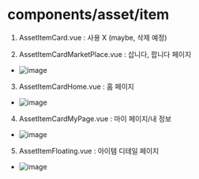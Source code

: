 # components/asset/item

1. AssetItemCard.vue : 사용 X (maybe, 삭제 예정)

2. AssetItemCardMarketPlace.vue : 삽니다, 팝니다 페이지

- ![image](https://user-images.githubusercontent.com/78536273/118064971-0ea58080-b3d7-11eb-9eb3-b860e0978091.png)

3. AssetItemCardHome.vue : 홈 페이지

- ![image](https://user-images.githubusercontent.com/78536273/118064935-fdf50a80-b3d6-11eb-9236-90da753fb482.png)

4. AssetItemCardMyPage.vue : 마이 페이지/내 정보

- ![image](https://user-images.githubusercontent.com/78536273/118065186-85db1480-b3d7-11eb-84bc-481084cc1e03.png)

5. AssetItemFloating.vue : 아이템 디테일 페이지

- ![image](https://user-images.githubusercontent.com/78536273/118065258-a905c400-b3d7-11eb-8cc9-6541d2f0b09f.png)
